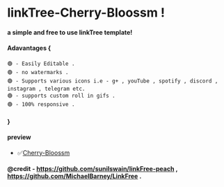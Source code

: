 # linkTree-Cherry-Bloossm !

#### a simple and free to use linkTree template! 

#### Adavantages {
    🟢 - Easily Editable .
    🟢 - no watermarks .
    🟢 - Supports various icons i.e - g+ , youTube , spotify , discord , instagram , telegram etc.
    🟢 - supports custom roll in gifs .
    🟢 - 100% responsive .
####  }

#### preview

* ✅[Cherry-Bloossm](https://sunilswain.github.io/inktree-Cherry-Bloossm/)

#### @credit - https://github.com/sunilswain/linkFree-peach , https://github.com/MichaelBarney/LinkFree .
